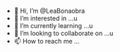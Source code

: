 - 👋 Hi, I’m @LeaBonaobra
- 👀 I’m interested in ...u
- 🌱 I’m currently learning ...u
- 💞️ I’m looking to collaborate on ...u
- 📫 How to reach me ...

<!---
LeaBonaobra/LeaBonaobra is a ✨ special ✨ repository because its `README.md` (this file) appears on your GitHub profile.
You can click the Preview link to take a look at your changes.
--->

